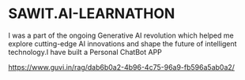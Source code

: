 # SAWIT.AI-LEARNATHON
I was a part of the ongoing Generative AI revolution which helped me explore cutting-edge AI innovations and shape the future of intelligent technology.I have built a Personal ChatBot APP


https://www.guvi.in/rag/dab6b0a2-4b96-4c75-96a9-fb596a5ab0a2/
